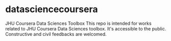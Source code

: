 # datasciencecoursera
JHU Coursera Data Sciences Toolbox
This repo is intended for works related to JHU Coursera Data Sciences toolbox. It's accessible to the public. Constructive and civil feedbacks are welcomed.
